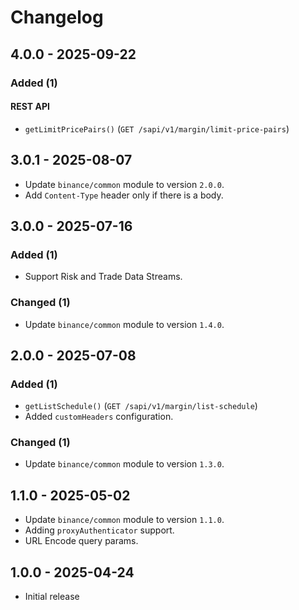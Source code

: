 # Changelog

## 4.0.0 - 2025-09-22

### Added (1)

#### REST API

- `getLimitPricePairs()` (`GET /sapi/v1/margin/limit-price-pairs`)

## 3.0.1 - 2025-08-07

- Update `binance/common` module to version `2.0.0`.
- Add `Content-Type` header only if there is a body.

## 3.0.0 - 2025-07-16

### Added (1)

- Support Risk and Trade Data Streams.

### Changed (1)

- Update `binance/common` module to version `1.4.0`.

## 2.0.0 - 2025-07-08

### Added (1)

- `getListSchedule()` (`GET /sapi/v1/margin/list-schedule`)
- Added `customHeaders` configuration.

### Changed (1)

- Update `binance/common` module to version `1.3.0`.

## 1.1.0 - 2025-05-02

- Update `binance/common` module to version `1.1.0`.
- Adding `proxyAuthenticator` support.
- URL Encode query params.

## 1.0.0 - 2025-04-24

- Initial release